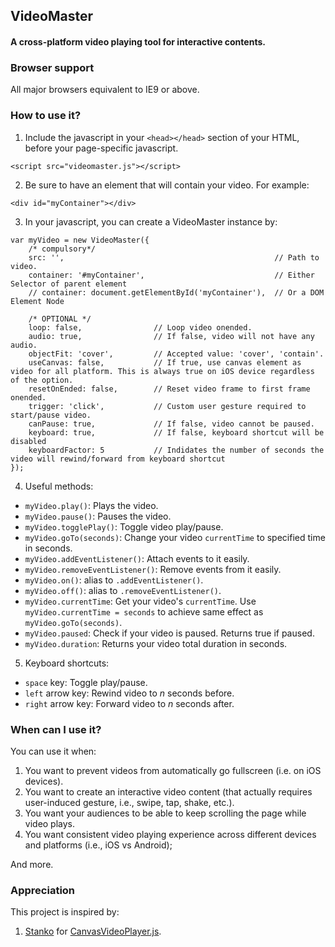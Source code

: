 ## VideoMaster
#### A cross-platform video playing tool for interactive contents.

### Browser support
All major browsers equivalent to IE9 or above.

### How to use it?
1. Include the javascript in your `<head></head>` section of your HTML, before your page-specific javascript.
```
<script src="videomaster.js"></script>
```

2. Be sure to have an element that will contain your video. For example:
```
<div id="myContainer"></div>
```

3. In your javascript, you can create a VideoMaster instance by:
```
var myVideo = new VideoMaster({
    /* compulsory*/
    src: '',                                               // Path to video.
    container: '#myContainer',                             // Either Selector of parent element
    // container: document.getElementById('myContainer'),  // Or a DOM Element Node
    
    /* OPTIONAL */
    loop: false,                // Loop video onended.
    audio: true,                // If false, video will not have any audio.
    objectFit: 'cover',         // Accepted value: 'cover', 'contain'.
    useCanvas: false,           // If true, use canvas element as video for all platform. This is always true on iOS device regardless of the option.
    resetOnEnded: false,        // Reset video frame to first frame onended.
    trigger: 'click',           // Custom user gesture required to start/pause video.
    canPause: true,             // If false, video cannot be paused.
    keyboard: true,             // If false, keyboard shortcut will be disabled
    keyboardFactor: 5           // Indidates the number of seconds the video will rewind/forward from keyboard shortcut
});
```

4. Useful methods:
- `myVideo.play()`: Plays the video.
- `myVideo.pause()`: Pauses the video.
- `myVideo.togglePlay()`: Toggle video play/pause.
- `myVideo.goTo(seconds)`: Change your video `currentTime` to specified time in seconds.
- `myVideo.addEventListener()`: Attach events to it easily.
- `myVideo.removeEventListener()`: Remove events from it easily.
- `myVideo.on()`: alias to `.addEventListener()`.
- `myVideo.off()`: alias to `.removeEventListener()`.
- `myVideo.currentTime`: Get your video's `currentTime`. Use `myVideo.currentTime = seconds` to achieve same effect as `myVideo.goTo(seconds)`.
- `myVideo.paused`: Check if your video is paused. Returns true if paused.
- `myVideo.duration`: Returns your video total duration in seconds.

5. Keyboard shortcuts:
- `space` key: Toggle play/pause.
- `left` arrow key: Rewind video to _n_ seconds before.
- `right` arrow key: Forward video to _n_ seconds after.

### When can I use it?
You can use it when:
  1. You want to prevent videos from automatically go fullscreen (i.e. on iOS devices).
  2. You want to create an interactive video content (that actually requires user-induced gesture, i.e., swipe, tap, shake, etc.).
  3. You want your audiences to be able to keep scrolling the page while video plays.
  4. You want consistent video playing experience across different devices and platforms (i.e., iOS vs Android);

And more.


### Appreciation
This project is inspired by:
1. [Stanko](https://github.com/Stanko/) for [CanvasVideoPlayer.js](https://github.com/Stanko/html-canvas-video-player).